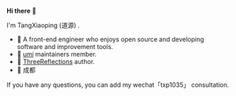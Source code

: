 **Hi there** 👋

I'm TangXiaoping (道源) .

- 🍒 A front-end engineer who enjoys open source and developing software and improvement tools.
- 🍉 [umi](https://github.com/umijs/umi) maintainers member.
- 🍋 [ThreeReflections](https://tr.imtxp.cn/) author.
- 📍 成都
<!-- - 🍑 公众号:「道源1035」 -->

If you have any questions, you can add my wechat「txp1035」 consultation. 
